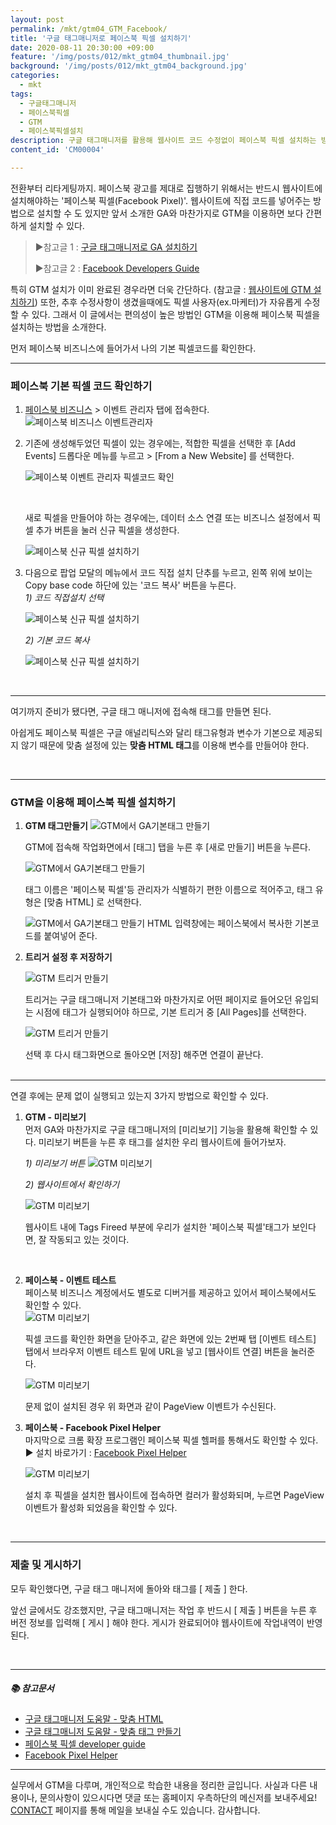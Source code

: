 ```yaml
---
layout: post
permalink: /mkt/gtm04_GTM_Facebook/
title: '구글 태그매니저로 페이스북 픽셀 설치하기'
date: 2020-08-11 20:30:00 +09:00
feature: '/img/posts/012/mkt_gtm04_thumbnail.jpg'
background: '/img/posts/012/mkt_gtm04_background.jpg'
categories:
  - mkt
tags:
  - 구글태그매니저
  - 페이스북픽셀
  - GTM
  - 페이스북픽셀설치
description: 구글 태그매니저를 활용해 웹사이트 코드 수정없이 페이스북 픽셀 설치하는 방법을 소개합니다.
content_id: 'CM00004'

---
```


전환부터 리타게팅까지. 페이스북 광고를 제대로 집행하기 위해서는 반드시 웹사이트에 설치해야하는 '페이스북 픽셀(Facebook Pixel)'. 웹사이트에 직접 코드를 넣어주는 방법으로 설치할 수 도 있지만 앞서 소개한 GA와 마찬가지로 GTM을 이용하면 보다 간편하게 설치할 수 있다.

> ►참고글 1 : [구글 태그매니저로 GA 설치하기](https://nohze.com/mkt/gtm03_GAInstall/)
>
> ►참고글 2 : [Facebook Developers Guide](https://developers.facebook.com/docs/facebook-pixel/implementation)

특히 GTM 설치가 이미 완료된 경우라면 더욱 간단하다. (참고글 : [웹사이트에 GTM 설치하기](https://nohze.com/mkt/gtm02_GTMInstall/)) 또한, 추후 수정사항이 생겼을때에도 픽셀 사용자(ex.마케터)가 자유롭게 수정할 수 있다. 그래서 이 글에서는 편의성이 높은 방법인 GTM을 이용해 페이스북 픽셀을 설치하는 방법을 소개한다. 

먼저 페이스북 비즈니스에 들어가서 나의 기본 픽셀코드를 확인한다.

------

### 페이스북 기본 픽셀 코드 확인하기

1. [페이스북 비즈니스](https://business.facebook.com/) > 이벤트 관리자 탭에 접속한다.
   ![페이스북 비즈니스 이벤트관리자](/img/posts/012/01.jpg)
   <br>

2. 기존에 생성해두었던 픽셀이 있는 경우에는, 적합한 픽셀을 선택한 후 [Add Events] 드롭다운 메뉴를 누르고 > [From a New Website] 를 선택한다.

   ![페이스북 이벤트 관리자 픽셀코드 확인](/img/posts/012/02.jpg)

   <br>

   새로 픽셀을 만들어야 하는 경우에는, 데이터 소스 연결 또는 비즈니스 설정에서 픽셀 추가 버튼을 눌러 신규 픽셀을 생성한다.

   ![페이스북 신규 픽셀 설치하기](/img/posts/012/03.jpg)
   <br>

3. 다음으로 팝업 모달의 메뉴에서 코드 직접 설치 단추를 누르고, 왼쪽 위에 보이는 Copy base code 하단에 있는 '코드 복사' 버튼을 누른다. <br>
   *1) 코드 직접설치 선택*

   ![페이스북 신규 픽셀 설치하기](/img/posts/012/04.jpg)

   *2) 기본 코드 복사*

   ![페이스북 신규 픽셀 설치하기](/img/posts/012/05.jpg)

   <br>

------

여기까지 준비가 됐다면,  구글 태그 매니저에 접속해 태그를 만들면 된다. 

아쉽게도  페이스북 픽셀은 구글 애널리틱스와 달리 태그유형과 변수가 기본으로 제공되지 않기 때문에 맞춤 설정에 있는 **맞춤 HTML 태그**를 이용해 변수를 만들어야 한다.

<br>

------

### GTM을 이용해 페이스북 픽셀 설치하기

1. **GTM 태그만들기**
   ![GTM에서 GA기본태그 만들기](/img/posts/012/06.jpg)

   GTM에 접속해 작업화면에서 [태그] 탭을 누른 후 [새로 만들기] 버튼을 누른다.<br>

   ![GTM에서 GA기본태그 만들기](/img/posts/012/07.jpg)

   태그 이름은 '페이스북 픽셀'등 관리자가 식별하기 편한 이름으로 적어주고, 태그 유형은 [맞춤 HTML] 로 선택한다. <br>

   ![GTM에서 GA기본태그 만들기](/img/posts/012/08.jpg)
HTML 입력창에는 페이스북에서 복사한 기본코드를 붙여넣어 준다.
   
2. **트리거 설정 후 저장하기**

   ![GTM 트리거 만들기](/img/posts/012/09.jpg)

   트리거는 구글 태그매니저 기본태그와 마찬가지로 어떤 페이지로 들어오던 유입되는 시점에 태그가 실행되어야 하므로, 기본 트리거 중 [All Pages]를 선택한다. <br>

   ![GTM 트리거 만들기](/img/posts/012/10.jpg)

   선택 후 다시 태그화면으로 돌아오면 [저장] 해주면 연결이 끝난다.<br><br>


------

연결 후에는 문제 없이 실행되고 있는지 3가지 방법으로 확인할 수 있다.

1. **GTM - 미리보기**<br>
   먼저 GA와 마찬가지로 구글 태그매니저의 [미리보기] 기능을 활용해 확인할 수 있다. 미리보기 버튼을 누른 후 태그를 설치한 우리 웹사이트에 들어가보자.<br>

   *1) 미리보기 버튼*
   ![GTM 미리보기](/img/posts/012/11.jpg)<br>

   *2) 웹사이트에서 확인하기*

   ![GTM 미리보기](/img/posts/012/12.jpg)<br>

   웹사이트 내에 Tags Fireed 부분에 우리가 설치한 '페이스북 픽셀'태그가 보인다면, 잘 작동되고 있는 것이다.

   <br>

2. **페이스북 - 이벤트 테스트**<br>
   페이스북 비즈니스 계정에서도 별도로 디버거를 제공하고 있어서 페이스북에서도 확인할 수 있다. <br>![GTM 미리보기](/img/posts/012/13.jpg)<br>

   픽셀 코드를 확인한 화면을 닫아주고, 같은 화면에 있는 2번째 탭 [이벤트 테스트] 탭에서 브라우저 이벤트 테스트 밑에 URL을 넣고 [웹사이트 연결] 버튼을 눌러준다. <br>

   ![GTM 미리보기](/img/posts/012/14.jpg)<br>

   문제 없이 설치된 경우 위 화면과 같이 PageView 이벤트가 수신된다.
   <br>

3. **페이스북 - Facebook Pixel Helper**<br>
   마지막으로 크롬 확장 프로그램인 페이스북 픽셀 헬퍼를 통해서도 확인할 수 있다.
   ► 설치 바로가기 : [Facebook Pixel Helper](https://chrome.google.com/webstore/detail/facebook-pixel-helper/fdgfkebogiimcoedlicjlajpkdmockpc)

   ![GTM 미리보기](/img/posts/012/15.jpg)<br>

   설치 후 픽셀을 설치한 웹사이트에 접속하면 컬러가 활성화되며, 누르면 PageView 이벤트가 활성화 되었음을 확인할 수 있다. 

<br>

------

### 제출 및 게시하기

모두 확인했다면, 구글 태그 매니저에 돌아와 태그를 [ 제출 ] 한다.

앞선 글에서도 강조했지만, 구글 태그매니저는 작업 후 반드시 [ 제출 ] 버튼을 누른 후 버전 정보를 입력해 [ 게시 ] 해야 한다. 게시가 완료되어야 웹사이트에 작업내역이 반영된다. <br>

<br>

------

##### 📚 참고문서

- [구글 태그매니저 도움말 - 맞춤 HTML](https://support.google.com/tagmanager/answer/9334084)
- [구글 태그매니저 도움말 - 맞춤 태그 만들기](https://support.google.com/tagmanager/answer/6107167)
- [페이스북 픽셀 developer guide](https://developers.facebook.com/docs/facebook-pixel/implementation)
- [Facebook Pixel Helper](https://chrome.google.com/webstore/detail/facebook-pixel-helper/fdgfkebogiimcoedlicjlajpkdmockpc)

------

실무에서 GTM을 다루며, 개인적으로 학습한 내용을 정리한 글입니다. 사실과 다른 내용이나, 문의사항이 있으시다면 댓글 또는 홈페이지 우측하단의 메신저를 보내주세요! [CONTACT](https://nohze.com/contact) 페이지를 통해 메일을 보내실 수도 있습니다. 감사합니다.<br><br>
